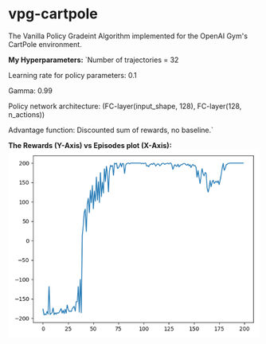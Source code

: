 # vpg-cartpole
The Vanilla Policy Gradeint Algorithm implemented for the OpenAI Gym's CartPole environment.

**My Hyperparameters:**
`Number of trajectories = 32

Learning rate for policy parameters: 0.1

Gamma: 0.99

Policy network architecture: (FC-layer(input_shape, 128), FC-layer(128, n_actions))

Advantage function: Discounted sum of rewards, no baseline.`



**The Rewards (Y-Axis) vs Episodes plot (X-Axis):**
![PLOT](/myplot.png)
